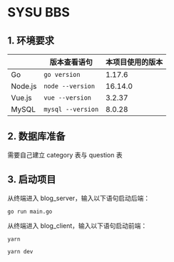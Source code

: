 # SYSU BBS

## 1. 环境要求

|         | 版本查看语句      | 本项目使用的版本 |
| ------- | ----------------- | ---------------- |
| Go      | `go version`      | 1.17.6           |
| Node.js | `node --version`  | 16.14.0          |
| Vue.js  | `vue --version`   | 3.2.37           |
| MySQL   | `mysql --version` | 8.0.28           |

## 2. 数据库准备

需要自己建立 category 表与 question 表

## 3. 启动项目

从终端进入 blog_server，输入以下语句启动后端：

```
go run main.go
```

从终端进入 blog_client，输入以下语句启动前端：

```
yarn

yarn dev

```
